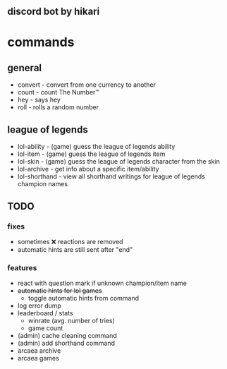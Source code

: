 ## discord bot by hikari

# commands
## general
- convert - convert from one currency to another
- count - count The Number™
- hey - says hey
- roll - rolls a random number

## league of legends
- lol-ability - (game) guess the league of legends ability
- lol-item - (game) guess the league of legends item
- lol-skin - (game) guess the league of legends character from the skin
- lol-archive - get info about a specific item/ability
- lol-shorthand - view all shorthand writings for league of legends champion names

## TODO
### fixes
- sometimes ❌ reactions are removed
- automatic hints are still sent after "end"

### features
- react with question mark if unknown champion/item name
- ~~automatic hints for lol games~~
  - toggle automatic hints from command
- log error dump
- leaderboard / stats
  - winrate (avg. number of tries)
  - game count
- (admin) cache cleaning command
- (admin) add shorthand command
- arcaea archive
- arcaea games